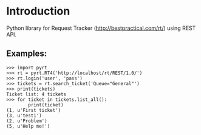 # Introduction

Python library for Request Tracker (http://bestpractical.com/rt/) using REST API.

## Examples:
```
>>> import pyrt
>>> rt = pyrt.RT4('http://localhost/rt/REST/1.0/')
>>> rt.login('user', 'pass')
>>> tickets = rt.search_ticket('Queue="General"')
>>> print(tickets)
Ticket list: 4 tickets
>>> for ticket in tickets.list_all():
        print(ticket)
(1, u'First ticket')
(3, u'test1')
(2, u'Problem')
(5, u'Help me!')

```
